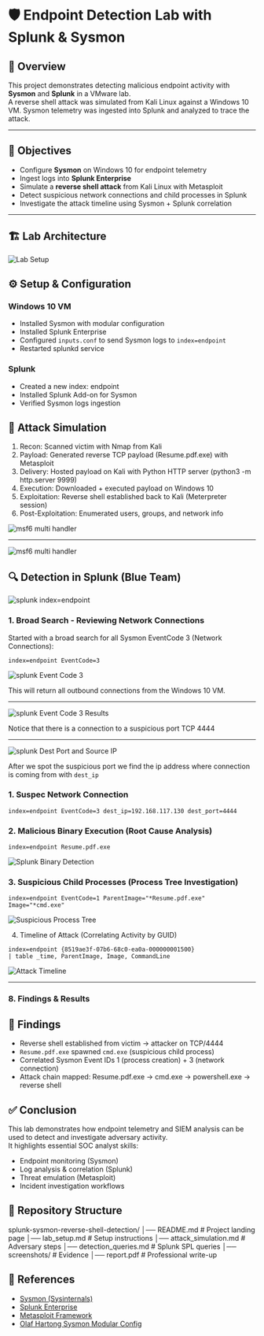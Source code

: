 # 🛡️ Endpoint Detection Lab with Splunk & Sysmon

## 📖 Overview
This project demonstrates detecting malicious endpoint activity with **Sysmon** and **Splunk** in a VMware lab.  
A reverse shell attack was simulated from Kali Linux against a Windows 10 VM. Sysmon telemetry was ingested into Splunk and analyzed to trace the attack.

---

## 🎯 Objectives
- Configure **Sysmon** on Windows 10 for endpoint telemetry
- Ingest logs into **Splunk Enterprise**
- Simulate a **reverse shell attack** from Kali Linux with Metasploit
- Detect suspicious network connections and child processes in Splunk
- Investigate the attack timeline using Sysmon + Splunk correlation

---

## 🏗️ Lab Architecture

![Lab Setup](screenshots/Screenshot_2025-09-10_053151.png)

## ⚙️ Setup & Configuration

### Windows 10 VM
- Installed Sysmon with modular configuration
- Installed Splunk Enterprise
- Configured `inputs.conf` to send Sysmon logs to `index=endpoint`
- Restarted splunkd service

### Splunk
- Created a new index: endpoint
- Installed Splunk Add-on for Sysmon
- Verified Sysmon logs ingestion

## 🚨 Attack Simulation
1. Recon: Scanned victim with Nmap from Kali
2. Payload: Generated reverse TCP payload (Resume.pdf.exe) with Metasploit
3. Delivery: Hosted payload on Kali with Python HTTP server (python3 -m http.server 9999)
4. Execution: Downloaded + executed payload on Windows 10
5. Exploitation: Reverse shell established back to Kali (Meterpreter session)
6. Post-Exploitation: Enumerated users, groups, and network info

![msf6 multi handler](screenshots/1_home-lab.png)

---

![msf6 multi handler](screenshots/2-home_lab.png)

## 🔍 Detection in Splunk (Blue Team)
![splunk index=endpoint](screenshots/2025-09-11-050056.png)

### 1. Broad Search - Reviewing Network Connections
Started with a broad search for all Sysmon EventCode 3 (Network Connections):
```spl
index=endpoint EventCode=3
```
![splunk Event Code 3](screenshots/2025-09-11-050526.png)

This will return all outbound connections from the Windows 10 VM.

---

![splunk Event Code 3 Results](screenshots/2025-09-11-050745.png)

Notice that there is a connection to a suspicious port TCP 4444

---

![splunk Dest Port and Source IP](screenshots/2025-09-11-053336.png)

After we spot the suspicious port we find the ip address where connection is coming from with `dest_ip`


### 1. Suspec Network Connection
```spl
index=endpoint EventCode=3 dest_ip=192.168.117.130 dest_port=4444 
```


### 2. Malicious Binary Execution (Root Cause Analysis)
```spl
index=endpoint Resume.pdf.exe
```
![Splunk Binary Detection](screenshots/splunk_resume_pdf.png)

### 3. Suspicious Child Processes (Process Tree Investigation)
```spl
index=endpoint EventCode=1 ParentImage="*Resume.pdf.exe" Image="*cmd.exe"
```
![Suspicious Process Tree](screenshots/splunk_cmd_child.png)

4. Timeline of Attack (Correlating Activity by GUID)
```spl
index=endpoint {8519ae3f-07b6-68c0-ea0a-000000001500}
| table _time, ParentImage, Image, CommandLine
```
![Attack Timeline](screenshots/splunk_timeline.png)

---

### 8. **Findings & Results**
 
## 📑 Findings
- Reverse shell established from victim → attacker on TCP/4444
- `Resume.pdf.exe` spawned `cmd.exe` (suspicious child process)
- Correlated Sysmon Event IDs 1 (process creation) + 3 (network connection)
- Attack chain mapped: Resume.pdf.exe → cmd.exe → powershell.exe → reverse shell

## ✅ Conclusion
This lab demonstrates how endpoint telemetry and SIEM analysis can be used to detect and investigate adversary activity.  
It highlights essential SOC analyst skills:
- Endpoint monitoring (Sysmon)  
- Log analysis & correlation (Splunk)  
- Threat emulation (Metasploit)  
- Incident investigation workflows  

## 📂 Repository Structure
splunk-sysmon-reverse-shell-detection/
│── README.md             # Project landing page
│── lab_setup.md          # Setup instructions
│── attack_simulation.md  # Adversary steps
│── detection_queries.md  # Splunk SPL queries
│── screenshots/          # Evidence
│── report.pdf            # Professional write-up

## 🔗 References
- [Sysmon (Sysinternals)](https://learn.microsoft.com/en-us/sysinternals/downloads/sysmon)
- [Splunk Enterprise](https://www.splunk.com/en_us/download/splunk-enterprise.html)
- [Metasploit Framework](https://www.metasploit.com/)
- [Olaf Hartong Sysmon Modular Config](https://github.com/olafhartong/sysmon-modular)
